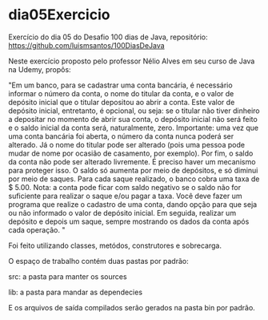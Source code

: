 # dia05Exercicio

Exercício do dia 05 do Desafio 100 dias de Java, repositório: https://github.com/luismsantos/100DiasDeJava

Neste exercício proposto pelo professor Nélio Alves em seu curso de Java na Udemy, propôs: 

 "Em um banco, para se cadastrar uma conta bancária, é necessário informar o número da conta, o nome do 
titular da conta, e o valor de depósito inicial que o titular depositou ao abrir a conta. Este valor de depósito 
inicial, entretanto, é opcional, ou seja: se o titular não tiver dinheiro a depositar no momento de abrir sua 
conta, o depósito inicial não será feito e o saldo inicial da conta será, naturalmente, zero.
 Importante: uma vez que uma conta bancária foi aberta, o número da conta nunca poderá ser alterado. Já 
o nome do titular pode ser alterado (pois uma pessoa pode mudar de nome por ocasião de casamento, por 
exemplo). 
Por fim, o saldo da conta não pode ser alterado livremente. É preciso haver um mecanismo para proteger 
isso. O saldo só aumenta por meio de depósitos, e só diminui por meio de saques. Para cada saque 
realizado, o banco cobra uma taxa de $ 5.00. Nota: a conta pode ficar com saldo negativo se o saldo não for 
suficiente para realizar o saque e/ou pagar a taxa.
 Você deve fazer um programa que realize o cadastro de uma conta, dando opção para que seja ou não 
informado o valor de depósito inicial. Em seguida, realizar um depósito e depois um saque, sempre 
mostrando os dados da conta após cada operação. "

Foi feito utilizando classes, metódos, construtores e sobrecarga.








O espaço de trabalho contém duas pastas por padrão:

src: a pasta para manter os sources

lib: a pasta para mandar as dependecies

E os arquivos de saída compilados serão gerados na pasta bin por padrão.
